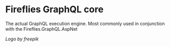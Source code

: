 ﻿# Fireflies GraphQL core

The actual GraphQL execution engine. Most commonly used in conjunction with the Fireflies.GraphQL.AspNet

_Logo by freepik_